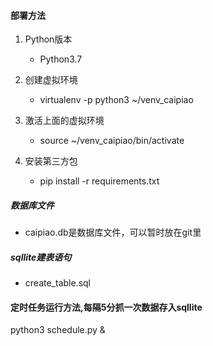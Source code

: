 #### 部署方法

1. Python版本 
   - Python3.7
   
2. 创建虚拟环境
    - virtualenv -p python3 ~/venv_caipiao
    
3. 激活上面的虚拟环境
    - source ~/venv_caipiao/bin/activate

4. 安装第三方包
    - pip install -r requirements.txt

##### 数据库文件
- caipiao.db是数据库文件，可以暂时放在git里

##### sqllite建表语句
- create_table.sql

#### 定时任务运行方法,每隔5分抓一次数据存入sqllite
python3 schedule.py &
